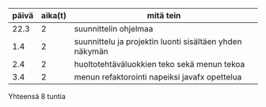 |päivä|aika(t)|mitä tein|
|-----|----|---------|
|22.3|2|suunnittelin ohjelmaa|
|1.4|2|suunnittelu ja projektin luonti sisältäen yhden näkymän|
|2.4|2|huoltotehtäväluokkien teko sekä menun tekoa|
|3.4|2|menun refaktorointi napeiksi javafx opettelua|


Yhteensä 8 tuntia